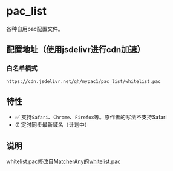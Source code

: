 # pac_list
各种自用pac配置文件。

## 配置地址（使用jsdelivr进行cdn加速）
### 白名单模式
```
https://cdn.jsdelivr.net/gh/mypac1/pac_list/whitelist.pac
```
## 特性
- ✅ 支持`Safari`、`Chrome`、`Firefox`等。原作者的写法不支持Safari
- ⏰ 定时同步最新域名（计划中）

## 说明
whitelist.pac修改自[MatcherAny的whitelist.pac](https://github.com/MatcherAny/whitelist.pac/blob/master/whitelist.pac)
